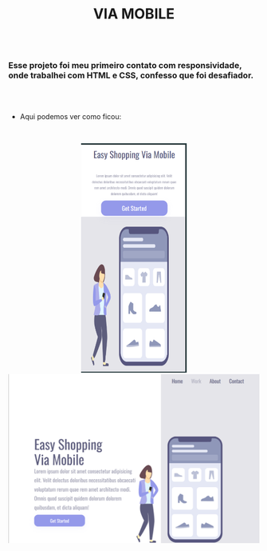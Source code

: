 <h1 align="center"> VIA MOBILE</h1>
<br>
<br>

<h3>Esse projeto foi meu primeiro contato com responsividade, onde trabalhei com HTML e CSS, confesso que foi desafiador. </h3>

<br>
<br>

- Aqui podemos ver como ficou:
<br>
<p align="center">
<img
  src="https://github.com/Lukas-swish/Projeto--Via-Mobile/blob/main/img/girl-phone-mobile.png?raw=true" width="212"/>  
<img
  src="https://github.com/Lukas-swish/Projeto--Via-Mobile/blob/main/img/desk-top.png?raw=true" width="680"/>

  </p>
